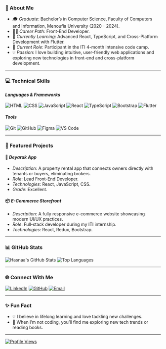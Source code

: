 
### 🚀 About Me
- 🎓 *Graduate*: Bachelor’s in Computer Science, Faculty of Computers and Information, Menoufia University (2020 - 2024).
- 🧑‍💻 *Career Path*: Front-End Developer.
- 🌱 *Currently Learning*: Advanced React, TypeScript, and Cross-Platform Development with Flutter.
- 💼 *Current Role*: Participant in the ITI 4-month intensive code camp.
- 💡 *Passion*: I love building intuitive, user-friendly web applications and exploring new technologies in front-end and cross-platform development.

---

### 💻 Technical Skills
#### *Languages & Frameworks*
![HTML](https://img.shields.io/badge/-HTML5-orange?logo=html5&logoColor=white&style=flat-square)
![CSS](https://img.shields.io/badge/-CSS3-blue?logo=css3&logoColor=white&style=flat-square)
![JavaScript](https://img.shields.io/badge/-JavaScript-yellow?logo=javascript&logoColor=white&style=flat-square)
![React](https://img.shields.io/badge/-React-blue?logo=react&logoColor=white&style=flat-square)
![TypeScript](https://img.shields.io/badge/-TypeScript-blue?logo=typescript&logoColor=white&style=flat-square)
![Bootstrap](https://img.shields.io/badge/-Bootstrap-purple?logo=bootstrap&logoColor=white&style=flat-square)
![Flutter](https://img.shields.io/badge/-Flutter-lightblue?logo=flutter&logoColor=white&style=flat-square)

#### *Tools*
![Git](https://img.shields.io/badge/-Git-red?logo=git&logoColor=white&style=flat-square)
![GitHub](https://img.shields.io/badge/-GitHub-black?logo=github&logoColor=white&style=flat-square)
![Figma](https://img.shields.io/badge/-Figma-purple?logo=figma&logoColor=white&style=flat-square)
![VS Code](https://img.shields.io/badge/-VS%20Code-blue?logo=visualstudiocode&logoColor=white&style=flat-square)

---

### 🌟 Featured Projects

#### 🏡 *Deyarak App*
- *Description*: A property rental app that connects owners directly with tenants or buyers, eliminating brokers.
- *Role*: Lead Front-End Developer.
- *Technologies*: React, JavaScript, CSS.
- *Grade*: Excellent.

#### 📦 *E-Commerce Storefront*
- *Description*: A fully responsive e-commerce website showcasing modern UI/UX practices.
- *Role*: Full-stack developer during my ITI internship.
- *Technologies*: React, Redux, Bootstrap.

---

### 📊 GitHub Stats

![Hasnaa's GitHub Stats](https://github-readme-stats.vercel.app/api?username=hasnaa-nagy&show_icons=true&theme=radical)
![Top Languages](https://github-readme-stats.vercel.app/api/top-langs/?username=hasnaa-nagy&layout=compact&theme=radical)

---

### 🌐 Connect With Me
[![LinkedIn](https://img.shields.io/badge/-LinkedIn-blue?logo=linkedin&logoColor=white&style=flat-square)](https://www.linkedin.com/in/hasnaa-zanaty)
[![GitHub](https://img.shields.io/badge/-GitHub-black?logo=github&logoColor=white&style=flat-square)](https://github.com/hasnaa-nagy)
[![Email](https://img.shields.io/badge/-Email-red?logo=gmail&logoColor=white&style=flat-square)](mailto:hasnaa.n.zanaty@gmail.com)

---

### ✨ Fun Fact
- 💡 I believe in lifelong learning and love tackling new challenges.
- 🌟 When I’m not coding, you’ll find me exploring new tech trends or reading books.

---

[![Profile Views](https://komarev.com/ghpvc/?username=hasnaa-nagy&color=blue)](https://github.com/hasnaa-nagy)
